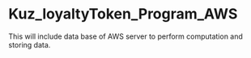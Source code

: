 # Kuz_loyaltyToken_Program_AWS
This will include data base of AWS server to perform computation and storing data.

